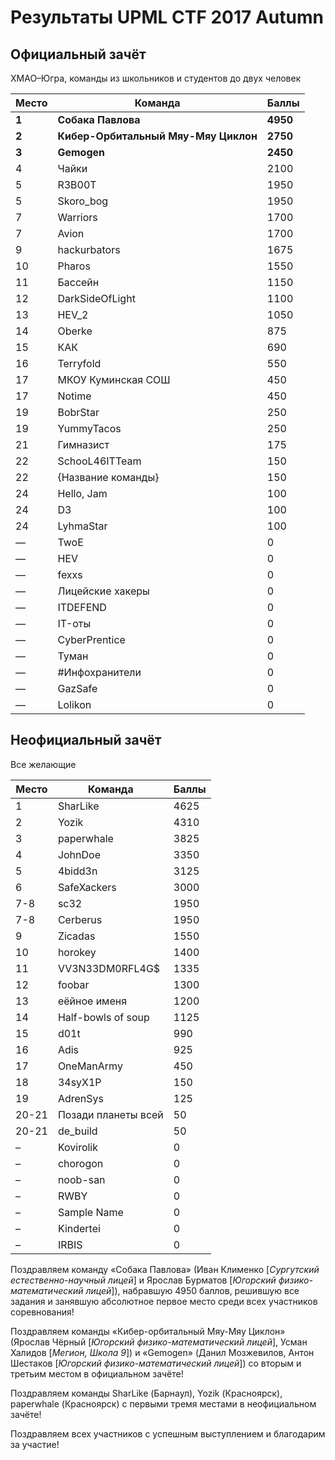 # Результаты UPML CTF 2017 Autumn

## Официальный зачёт

ХМАО–Югра, команды из школьников и студентов до двух человек

Место | Команда | Баллы
----- | ----- | -----**1** | **Собака Павлова** | **4950**
**2** | **Кибер-Орбитальный Мяу-Мяу Циклон** | **2750**
**3** | **Gemogen** | **2450**
4 | Чайки | 2100
5 | R3B00T | 1950
5 | Skoro_bog | 1950
7 | Warriors | 1700
7 | Avion | 1700
9 | hackurbators | 1675
10 | Pharos | 1550
11 | Бассейн | 1150
12 | DarkSideOfLight | 1100
13 | HEV_2 | 1050
14 | Oberke | 875
15 | КАК | 690
16 | Terryfold | 550
17 | МКОУ Куминская СОШ | 450
17 | Notime | 450
19 | BobrStar | 250
19 | YummyTacos | 250
21 | Гимназист | 175
22 | SchooL46ITTeam | 150
22 | {Название команды} | 150
24 | Hello, Jam | 100
24 | D3 | 100
24 |  LyhmaStar | 100
— | TwoE | 0
— | HEV | 0
— | fexxs | 0
— | Лицейские хакеры | 0
— | ITDEFEND | 0
— | IT-оты  | 0
— | CyberPrentice | 0
— | Туман | 0
— | #Инфохранители | 0
— | GazSafe | 0
— | Lolikon | 0

## Неофициальный зачёт

Все желающие

Место | Команда | Баллы
----- | ----- | -----
1 | SharLike | 4625
2 | Yozik | 4310
3 | paperwhale | 3825
4 | JohnDoe | 3350
5 | 4bidd3n | 3125
6 | SafeXackers | 3000
7-8 | sc32 | 1950
7-8 | Cerberus | 1950
9 | Zicadas | 1550
10 | horokey | 1400
11 | VV3N33DM0RFL4G$ | 1335
12 | foobar | 1300
13 | еёйное именя | 1200
14 | Half-bowls of soup | 1125
15 | d01t | 990
16 | Adis | 925
17 | OneManArmy | 450
18 | 34syX1P | 150
19 | AdrenSys | 125
20-21 | Позади планеты всей | 50
20-21 | de_build | 50
– | Kovirolik | 0
– | chorogon | 0
– | noob-san | 0
– | RWBY | 0
– | Sample Name | 0
– | Kindertei | 0
– | IRBIS | 0

Поздравляем команду «Собака Павлова» (Иван Клименко [*Сургутский естественно-научный лицей*] и Ярослав Бурматов [*Югорский физико-математический лицей*]), набравшую 4950 баллов, решившую все задания и занявшую абсолютное первое место среди всех участников соревнования!

Поздравляем команды «Кибер-орбитальный Мяу-Мяу Циклон» (Ярослав Чёрный [*Югорский физико-математический лицей*], Усман Халидов [*Мегион, Школа 9*]) и «Gemogen» (Данил Мозжевилов, Антон Шестаков [*Югорский физико-математический лицей*]) со вторым и третьим местом в официальном зачёте!

Поздравляем команды SharLike (Барнаул), Yozik (Красноярск), paperwhale (Красноярск) с первыми тремя местами в неофициальном зачёте!

Поздравляем всех участников с успешным выступлением и благодарим за участие!
